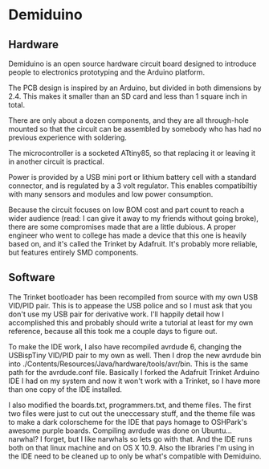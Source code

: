 Demiduino
=========

Hardware
--------

Demiduino is an open source
hardware circuit board designed to
introduce people to electronics
prototyping and the Arduino
platform.

The PCB design is inspired by an
Arduino, but divided in both
dimensions by 2.4. This makes it
smaller than an SD card and less
than 1 square inch in total.

There are only about a dozen
components, and they are all
through-hole mounted so that the
circuit can be assembled by
somebody who has had no previous
experience with soldering.

The microcontroller is a socketed
ATtiny85, so that replacing it or
leaving it in another circuit is
practical.

Power is provided by a USB mini
port or lithium battery cell with a
standard connector, and is
regulated by a 3 volt regulator.
This enables compatibiltiy with
many sensors and modules and low
power consumption.

Because the circuit focuses on low
BOM cost and part count to reach a
wider audience (read: I can give it
away to my friends without going
broke), there are some compromises
made that are a little dubious. A
proper engineer who went to college
has made a device that this one is
heavily based on, and it's called
the Trinket by Adafruit. It's
probably more reliable, but
features entirely SMD components.

Software
--------

The Trinket bootloader has been
recompiled from source with my own
USB VID/PID pair. This is to
appease the USB police and so I
must ask that you don't use my USB
pair for derivative work. I'll
happily detail how I accomplished
this and probably should write a
tutorial at least for my own
reference, because all this took me
a couple days to figure out.

To make the IDE work, I also have
recompiled avrdude 6, changing the
USBispTiny VID/PID pair to my own
as well. Then I drop the new
avrdude bin into ./Contents/Resources/Java/hardware/tools/avr/bin.
This is the same path for the
avrdude.conf file. Basically I
forked the Adafruit Trinket Arduino
IDE I had on my system and now it
won't work with a Trinket, so I
have more than one copy of the IDE
installed.

I also modified the boards.txt,
programmers.txt, and theme files.
The first two files were just to
cut out the uneccessary stuff, and
the theme file was to make a dark
colorscheme for the IDE that pays
homage to OSHPark's awesome purple
boards. Compiling avrdude was done
on Ubuntu... narwhal? I forget, but
I like narwhals so lets go with
that. And the IDE runs both on that
linux machine and on OS X 10.9.
Also the libraries I'm using in the
IDE need to be cleaned up to only
be what's compatible with
Demiduino.
